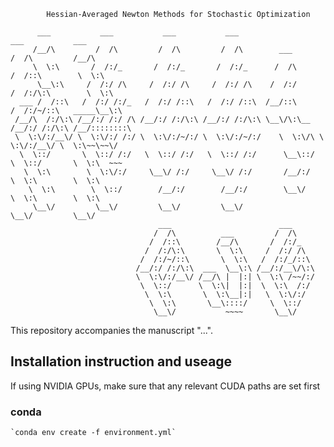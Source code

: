 			Hessian-Averaged Newton Methods for Stochastic Optimization

	      ___           ___           ___           ___                       ___           ___     
	     /__/\         /  /\         /  /\         /  /\        ___          /  /\         /__/\    
	     \  \:\       /  /:/_       /  /:/_       /  /:/_      /  /\        /  /::\        \  \:\   
	      \__\:\     /  /:/ /\     /  /:/ /\     /  /:/ /\    /  /:/       /  /:/\:\        \  \:\  
	  ___ /  /::\   /  /:/ /:/_   /  /:/ /::\   /  /:/ /::\  /__/::\      /  /:/~/::\   _____\__\:\ 
	 /__/\  /:/\:\ /__/:/ /:/ /\ /__/:/ /:/\:\ /__/:/ /:/\:\ \__\/\:\__  /__/:/ /:/\:\ /__/::::::::\
	 \  \:\/:/__\/ \  \:\/:/ /:/ \  \:\/:/~/:/ \  \:\/:/~/:/    \  \:\/\ \  \:\/:/__\/ \  \:\~~\~~\/
	  \  \::/       \  \::/ /:/   \  \::/ /:/   \  \::/ /:/      \__\::/  \  \::/       \  \:\  ~~~ 
	   \  \:\        \  \:\/:/     \__\/ /:/     \__\/ /:/       /__/:/    \  \:\        \  \:\     
	    \  \:\        \  \::/        /__/:/        /__/:/        \__\/      \  \:\        \  \:\    
	     \__\/         \__\/         \__\/         \__\/                     \__\/         \__\/    
	                                 ___                        ___                                 
	                                /  /\          ___         /  /\                                
	                               /  /::\        /__/\       /  /:/_                               
	                              /  /:/\:\       \  \:\     /  /:/ /\                              
	                             /  /:/~/::\       \  \:\   /  /:/_/::\                             
	                            /__/:/ /:/\:\  ___  \__\:\ /__/:/__\/\:\                            
	                            \  \:\/:/__\/ /__/\ |  |:| \  \:\ /~~/:/                            
	                             \  \::/      \  \:\|  |:|  \  \:\  /:/                             
	                              \  \:\       \  \:\__|:|   \  \:\/:/                              
	                               \  \:\       \__\::::/     \  \::/                               
	                                \__\/           ~~~~       \__\/                                




This repository accompanies the manuscript "...".


## Installation instruction and useage

If using NVIDIA GPUs, make sure that any relevant CUDA paths are set first

### conda 

	`conda env create -f environment.yml`

